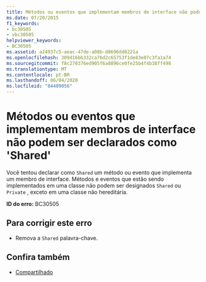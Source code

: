 ```yaml
---
title: Métodos ou eventos que implementam membros de interface não podem ser declarados como 'Shared'
ms.date: 07/20/2015
f1_keywords:
- bc30505
- vbc30505
helpviewer_keywords:
- BC30505
ms.assetid: a24937c5-aeac-47de-a08b-d8696dd8221a
ms.openlocfilehash: 309d16bb332ca76d2c65753f1de83e07c3fa1a74
ms.sourcegitcommit: f8c270376ed905f6a8896ce0fe25b4f4b38ff498
ms.translationtype: MT
ms.contentlocale: pt-BR
ms.lasthandoff: 06/04/2020
ms.locfileid: "84409056"
---
```

# <a name="methods-or-events-that-implement-interface-members-cannot-be-declared-shared"></a>Métodos ou eventos que implementam membros de interface não podem ser declarados como 'Shared'
Você tentou declarar como `Shared` um método ou evento que implementa um membro de interface. Métodos e eventos que estão sendo implementados em uma classe não podem ser designados `Shared` ou `Private` , exceto em uma classe não hereditária.  
  
 **ID do erro:** BC30505  
  
## <a name="to-correct-this-error"></a>Para corrigir este erro  
  
- Remova a `Shared` palavra-chave.  
  
## <a name="see-also"></a>Confira também

- [Compartilhado](../language-reference/modifiers/shared.md)
